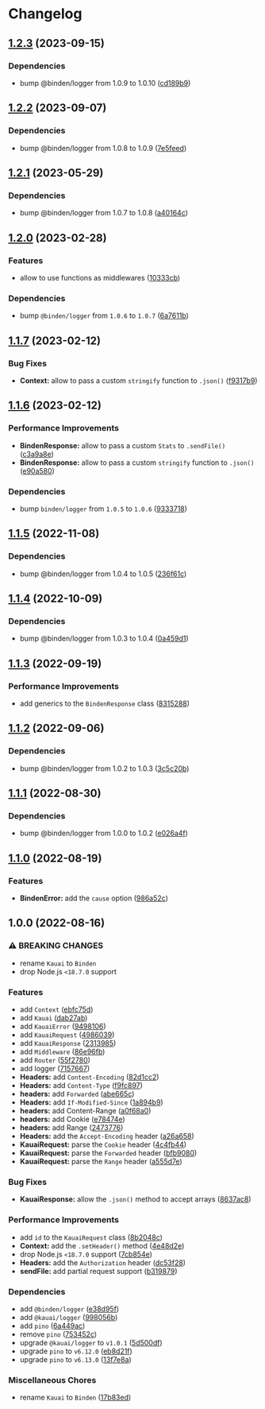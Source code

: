 # Changelog

## [1.2.3](https://github.com/binden-js/binden/compare/v1.2.2...v1.2.3) (2023-09-15)

### Dependencies

- bump @binden/logger from 1.0.9 to 1.0.10 ([cd189b9](https://github.com/binden-js/binden/commit/cd189b97051430c009303155edfaef9881a4ab02))

## [1.2.2](https://github.com/binden-js/binden/compare/v1.2.1...v1.2.2) (2023-09-07)

### Dependencies

- bump @binden/logger from 1.0.8 to 1.0.9 ([7e5feed](https://github.com/binden-js/binden/commit/7e5feed90de43f283e3770b2d53f376b02187071))

## [1.2.1](https://github.com/binden-js/binden/compare/v1.2.0...v1.2.1) (2023-05-29)

### Dependencies

- bump @binden/logger from 1.0.7 to 1.0.8 ([a40164c](https://github.com/binden-js/binden/commit/a40164c7d13312f272a0e69a8cb2ed90f7ff3e14))

## [1.2.0](https://github.com/binden-js/binden/compare/v1.1.7...v1.2.0) (2023-02-28)

### Features

- allow to use functions as middlewares ([10333cb](https://github.com/binden-js/binden/commit/10333cbc0aad25a833ef7d4903dc4c537e0c1efa))

### Dependencies

- bump `@binden/logger` from `1.0.6` to `1.0.7` ([6a7611b](https://github.com/binden-js/binden/commit/6a7611b7e9bc06a475544bce578b72904b1ebd66))

## [1.1.7](https://github.com/binden-js/binden/compare/v1.1.6...v1.1.7) (2023-02-12)

### Bug Fixes

- **Context:** allow to pass a custom `stringify` function to `.json()` ([f9317b9](https://github.com/binden-js/binden/commit/f9317b9c217c08c9d2db8cf623d7da5179a10463))

## [1.1.6](https://github.com/binden-js/binden/compare/v1.1.5...v1.1.6) (2023-02-12)

### Performance Improvements

- **BindenResponse:** allow to pass a custom `Stats` to `.sendFile()` ([c3a9a8e](https://github.com/binden-js/binden/commit/c3a9a8e042e3c6937751bb2f8a7b3d67ceb6e361))
- **BindenResponse:** allow to pass a custom `stringify` function to `.json()` ([e90a580](https://github.com/binden-js/binden/commit/e90a5803ea5175e44013da667b555b1d8fe07f24))

### Dependencies

- bump `binden/logger` from `1.0.5` to `1.0.6` ([9333718](https://github.com/binden-js/binden/commit/93337181f98f7367d574c1889e09481022d8849e))

## [1.1.5](https://github.com/binden-js/binden/compare/v1.1.4...v1.1.5) (2022-11-08)

### Dependencies

- bump @binden/logger from 1.0.4 to 1.0.5 ([236f61c](https://github.com/binden-js/binden/commit/236f61cddfe8fb6e79eec4d269a0f78aca52cc8b))

## [1.1.4](https://github.com/binden-js/binden/compare/v1.1.3...v1.1.4) (2022-10-09)

### Dependencies

- bump @binden/logger from 1.0.3 to 1.0.4 ([0a459d1](https://github.com/binden-js/binden/commit/0a459d1baeb7799b1a2d4cabc3e8eb885d98dd6a))

## [1.1.3](https://github.com/binden-js/binden/compare/v1.1.2...v1.1.3) (2022-09-19)

### Performance Improvements

- add generics to the `BindenResponse` class ([8315288](https://github.com/binden-js/binden/commit/8315288246d57a97dfecf20f120ac1b8c01adeba))

## [1.1.2](https://github.com/binden-js/binden/compare/v1.1.1...v1.1.2) (2022-09-06)

### Dependencies

- bump @binden/logger from 1.0.2 to 1.0.3 ([3c5c20b](https://github.com/binden-js/binden/commit/3c5c20bdc12dade5237ab22de5e54407a8ceb79c))

## [1.1.1](https://github.com/binden-js/binden/compare/v1.1.0...v1.1.1) (2022-08-30)

### Dependencies

- bump @binden/logger from 1.0.0 to 1.0.2 ([e026a4f](https://github.com/binden-js/binden/commit/e026a4f45d373bb065ee9060414f9853c1932313))

## [1.1.0](https://github.com/binden-js/binden/compare/v1.0.0...v1.1.0) (2022-08-19)

### Features

- **BindenError:** add the `cause` option ([986a52c](https://github.com/binden-js/binden/commit/986a52cf797568a3ef9aca6cc9aefcf74e8d2bd7))

## 1.0.0 (2022-08-16)

### ⚠ BREAKING CHANGES

- rename `Kauai` to `Binden`
- drop Node.js `<18.7.0` support

### Features

- add `Context` ([ebfc75d](https://github.com/binden-js/binden/commit/ebfc75da9037280b9f3ebfbb8c301fe5f6ddf30f))
- add `Kauai` ([dab27ab](https://github.com/binden-js/binden/commit/dab27ab82e5995b2a062b69d4d1308abc48c9e28))
- add `KauaiError` ([9498106](https://github.com/binden-js/binden/commit/949810618e9f96b178376a8604d9c4e146d0a701))
- add `KauaiRequest` ([4986039](https://github.com/binden-js/binden/commit/4986039f9050e3c2619a6ee73781958a457e8f3b))
- add `KauaiResponse` ([2313985](https://github.com/binden-js/binden/commit/23139857603b301d40a4bb3502b4245384d127b0))
- add `Middleware` ([86e96fb](https://github.com/binden-js/binden/commit/86e96fb548ce68de8294626eaf0f4ffbdfa7ab82))
- add `Router` ([55f2780](https://github.com/binden-js/binden/commit/55f27806fdb7499b5174f8f44303aa4f31f00a97))
- add logger ([7157667](https://github.com/binden-js/binden/commit/7157667f7506c2b6f393454294c5edbbf382e7d0))
- **Headers:** add `Content-Encoding` ([82d1cc2](https://github.com/binden-js/binden/commit/82d1cc25aa43cdeb1e1da288002923768a632ed4))
- **Headers:** add `Content-Type` ([f9fc897](https://github.com/binden-js/binden/commit/f9fc8974c9d76eb09005169462edd8f7b3892bf9))
- **headers:** add `Forwarded` ([abe665c](https://github.com/binden-js/binden/commit/abe665cdf00d0ad1957d6682e4e1dd824ddf0d02))
- **Headers:** add `If-Modified-Since` ([1a894b9](https://github.com/binden-js/binden/commit/1a894b99806eb37ba21400aaa5fcbff49022425b))
- **headers:** add Content-Range ([a0f68a0](https://github.com/binden-js/binden/commit/a0f68a0d8621690229be04389ad6d921ce529fca))
- **headers:** add Cookie ([e78474e](https://github.com/binden-js/binden/commit/e78474ef61dbdf62255a3b03f767d9c27542a110))
- **headers:** add Range ([2473776](https://github.com/binden-js/binden/commit/247377654c233ce78f32437ffd91f646124439a0))
- **Headers:** add the `Accept-Encoding` header ([a26a658](https://github.com/binden-js/binden/commit/a26a6589cc1d3dd504fc395ec8d905256d49c07f))
- **KauaiRequest:** parse the `Cookie` header ([4c4fb44](https://github.com/binden-js/binden/commit/4c4fb4427555e1c311570d214ee9cbd81555582e))
- **KauaiRequest:** parse the `Forwarded` header ([bfb9080](https://github.com/binden-js/binden/commit/bfb908069147a6b76d1fa565a3a0981e6b90d176))
- **KauaiRequest:** parse the `Range` header ([a555d7e](https://github.com/binden-js/binden/commit/a555d7ebbecb81a6dc55ef117658a7f257f74e5a))

### Bug Fixes

- **KauaiResponse:** allow the `.json()` method to accept arrays ([8637ac8](https://github.com/binden-js/binden/commit/8637ac8a527340eb411826000f7c33a5e81e2c0e))

### Performance Improvements

- add `id` to the `KauaiRequest` class ([8b2048c](https://github.com/binden-js/binden/commit/8b2048cdda85dba7d3b05824b074b41ded8a1b2e))
- **Context:** add the `.setHeader()` method ([4e48d2e](https://github.com/binden-js/binden/commit/4e48d2e2cde9dd0deb7c9805a2feea962d78a7db))
- drop Node.js `<18.7.0` support ([7cb854e](https://github.com/binden-js/binden/commit/7cb854ee216e7b02a3d4cf942afc05a93cbfbf8b))
- **Headers:** add the `Authorization` header ([dc53f28](https://github.com/binden-js/binden/commit/dc53f28a5bd7267f8eca3cdf640993afb5c34a45))
- **sendFile:** add partial request support ([b319879](https://github.com/binden-js/binden/commit/b31987905e553393cf71d5a62930ecaa06d054a4))

### Dependencies

- add `@binden/logger` ([e38d95f](https://github.com/binden-js/binden/commit/e38d95f95eb2e85f2c0a40ce65d50bbd610d543c))
- add `@kauai/logger` ([998056b](https://github.com/binden-js/binden/commit/998056b3dc208ac2b84546bf3227af4cbf8f9a1b))
- add `pino` ([6a449ac](https://github.com/binden-js/binden/commit/6a449ac25e64be022752ea4b7b5c9cdef91cb631))
- remove `pino` ([753452c](https://github.com/binden-js/binden/commit/753452cbeb68ebab380d161ec84fd83714c0c3b0))
- upgrade `@kauai/logger` to `v1.0.1` ([5d500df](https://github.com/binden-js/binden/commit/5d500df1aeec5b3303a163ec6b5ff3bf945014b2))
- upgrade `pino` to `v6.12.0` ([eb8d21f](https://github.com/binden-js/binden/commit/eb8d21f49a8367fdeee2f87a3613c98935750629))
- upgrade `pino` to `v6.13.0` ([13f7e8a](https://github.com/binden-js/binden/commit/13f7e8a92d4445db662dd7c2250dffacd845394a))

### Miscellaneous Chores

- rename `Kauai` to `Binden` ([17b83ed](https://github.com/binden-js/binden/commit/17b83ed23df79a1baf934742af9677a1c440651d))
